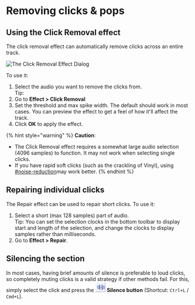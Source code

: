 # Removing clicks & pops

## Using the Click Removal effect

The click removal effect can automatically remove clicks across an entire track.&#x20;

![The Click Removal Effect Dialog](../.gitbook/assets/click\_removal.png)

To use it:&#x20;

1. Select the audio you want to remove the clicks from.\
   Tip:&#x20;
2. Go to **Effect > Click Removal**
3. Set the threshold and max spike width. The default should work in most cases. You can preview the effect to get a feel of how it'll affect the track.&#x20;
4. Click **OK** to apply the effect.&#x20;

{% hint style="warning" %}
**Caution**:&#x20;

* The Click Removal effect requires a somewhat large audio selection (4096 samples) to function. It may not work when selecting single clicks.&#x20;
* If you have rapid soft clicks (such as the crackling of Vinyl), using [#noise-reduction](noise-reduction-removal.md#noise-reduction "mention")may work better.
{% endhint %}

## Repairing individual clicks

The Repair effect can be used to repair short clicks. To use it:

1. Select a short (max 128 samples) part of audio.\
   Tip: You can set the selection clocks in the bottom toolbar to display start and length of the selection, and change the clocks to display samples rather than milliseconds.&#x20;
2. Go to **Effect > Repair**.

## Silencing the section

In most cases, having brief amounts of silence is preferable to loud clicks, so completely muting clicks is a valid strategy if other methods fail. For this, simply select the click and press the ![](<../.gitbook/assets/image (12).png>) **Silence button** (Shortcut: `Ctrl+L` / `Cmd+L`).
